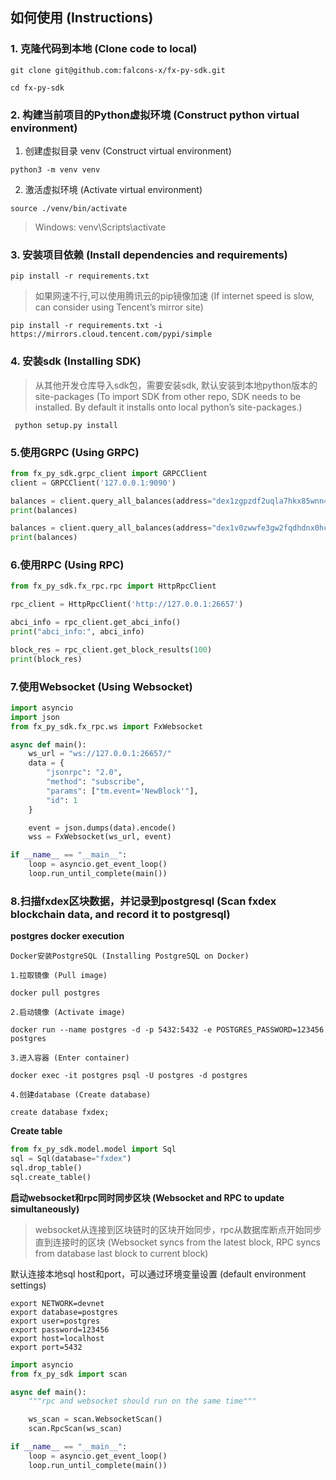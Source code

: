 ## 如何使用 (Instructions)

### 1. 克隆代码到本地 (Clone code to local)

```shell
git clone git@github.com:falcons-x/fx-py-sdk.git

cd fx-py-sdk
```

### 2. 构建当前项目的Python虚拟环境 (Construct python virtual environment)

1. 创建虚拟目录 venv (Construct virtual environment)

```
python3 -m venv venv
```

2. 激活虚拟环境 (Activate virtual environment)

```
source ./venv/bin/activate
```
> Windows: venv\Scripts\activate

### 3. 安装项目依赖 (Install dependencies and requirements)

```
pip install -r requirements.txt
```

> 如果网速不行,可以使用腾讯云的pip镜像加速 (If internet speed is slow, can consider using Tencent’s mirror site)
```
pip install -r requirements.txt -i https://mirrors.cloud.tencent.com/pypi/simple
```

### 4. 安装sdk (Installing SDK)

> 从其他开发仓库导入sdk包，需要安装sdk, 默认安装到本地python版本的site-packages (To import SDK from other repo, SDK needs to be installed. By default it installs onto local python’s site-packages.)

```shell
 python setup.py install
```

### 5.使用GRPC (Using GRPC)

```python
from fx_py_sdk.grpc_client import GRPCClient
client = GRPCClient('127.0.0.1:9090')

balances = client.query_all_balances(address="dex1zgpzdf2uqla7hkx85wnn4p2r3duwqzd8cfus97")
print(balances)

balances = client.query_all_balances(address="dex1v0zwwfe3gw2fqdhdnx0hcurh2gzz98z8dagewy")
print(balances)
```

### 6.使用RPC (Using RPC)

```python
from fx_py_sdk.fx_rpc.rpc import HttpRpcClient

rpc_client = HttpRpcClient('http://127.0.0.1:26657')

abci_info = rpc_client.get_abci_info()
print("abci_info:", abci_info)

block_res = rpc_client.get_block_results(100)
print(block_res)
```

### 7.使用Websocket (Using Websocket)

```python
import asyncio
import json
from fx_py_sdk.fx_rpc.ws import FxWebsocket

async def main():
    ws_url = "ws://127.0.0.1:26657/"
    data = {
        "jsonrpc": "2.0",
        "method": "subscribe",
        "params": ["tm.event='NewBlock'"],
        "id": 1
    }

    event = json.dumps(data).encode()
    wss = FxWebsocket(ws_url, event)

if __name__ == "__main__":
    loop = asyncio.get_event_loop()
    loop.run_until_complete(main())
```

### 8.扫描fxdex区块数据，并记录到postgresql (Scan fxdex blockchain data, and record it to postgresql)

**postgres docker execution**

```shell
Docker安装PostgreSQL (Installing PostgreSQL on Docker)

1.拉取镜像 (Pull image)

docker pull postgres

2.启动镜像 (Activate image)

docker run --name postgres -d -p 5432:5432 -e POSTGRES_PASSWORD=123456 postgres

3.进入容器 (Enter container)

docker exec -it postgres psql -U postgres -d postgres

4.创建database (Create database)

create database fxdex;
```

**Create table**

```python
from fx_py_sdk.model.model import Sql
sql = Sql(database="fxdex")
sql.drop_table()
sql.create_table()
```

**启动websocket和rpc同时同步区块 (Websocket and RPC to update simultaneously)** 
>websocket从连接到区块链时的区块开始同步，rpc从数据库断点开始同步直到连接时的区块 (Websocket syncs from the latest block, RPC syncs from database last block to current block)

默认连接本地sql host和port，可以通过环境变量设置 (default environment settings)
```shell
export NETWORK=devnet
export database=postgres
export user=postgres
export password=123456
export host=localhost
export port=5432
```

```python
import asyncio
from fx_py_sdk import scan

async def main():
    """rpc and websocket should run on the same time"""

    ws_scan = scan.WebsocketScan()
    scan.RpcScan(ws_scan)

if __name__ == "__main__":
    loop = asyncio.get_event_loop()
    loop.run_until_complete(main())
```
